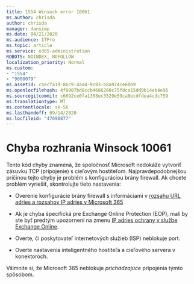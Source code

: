 ```yaml
---
title: 1554 Winsock error 10061
ms.author: chrisda
author: chrisda
manager: dansimp
ms.date: 04/21/2020
ms.audience: ITPro
ms.topic: article
ms.service: o365-administration
ROBOTS: NOINDEX, NOFOLLOW
localization_priority: Normal
ms.custom:
- "1554"
- "9000079"
ms.assetid: caecfa19-86c9-4aa4-9c83-b8a974ce60b9
ms.openlocfilehash: 4f8007bd8ccb4666260c75fdca15dd0b14eb4e96
ms.sourcegitcommit: c6692ce0fa1358ec3529e59ca0ecdfdea4cdc759
ms.translationtype: MT
ms.contentlocale: sk-SK
ms.lasthandoff: 09/14/2020
ms.locfileid: "47698877"
---
```

# <a name="winsock-error-10061"></a>Chyba rozhrania Winsock 10061

Tento kód chyby znamená, že spoločnosť Microsoft nedokáže vytvoriť zásuvku TCP (pripojenie) s cieľovým hostiteľom. Najpravdepodobnejšou príčinou tejto chyby je problém s konfiguráciou brány firewall. Ak chcete problém vyriešiť, skontrolujte tieto nastavenia:

- Overenie konfigurácie brány firewall s informáciami v [rozsahu URL adries a rozsahov IP adries v Microsoft 365](https://docs.microsoft.com/office365/enterprise/urls-and-ip-address-ranges)

- Ak je chyba špecifická pre Exchange Online Protection (EOP), mali by ste byť predtým upozornení na zmenu [IP adries ochrany v službe Exchange Online](https://docs.microsoft.com/office365/SecurityCompliance/eop/exchange-online-protection-ip-addresses).

- Overte, či poskytovateľ internetových služieb (ISP) neblokuje port.

- Overte nastavenia inteligentného hostiteľa a cieľového servera v konektoroch.

Všimnite si, že Microsoft 365 neblokuje *prichádzajúce* pripojenia týmto spôsobom.
